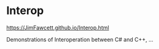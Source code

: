 # Interop

https://JimFawcett.github.io/Interop.html

Demonstrations of Interoperation between C# and C++, ...
